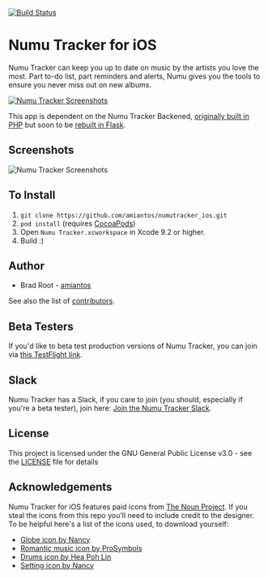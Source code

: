 [![Build Status](https://travis-ci.org/amiantos/numutracker_ios.svg?branch=master)](https://travis-ci.org/amiantos/numutracker_ios)

# Numu Tracker for iOS

Numu Tracker can keep you up to date on music by the artists you love the most. Part to-do list, part reminders and alerts, Numu gives you the tools to ensure you never miss out on new albums.

[![Numu Tracker Screenshots](https://www.apple.com/itunes/link/images/link-badge-appstore.png)](https://itunes.apple.com/us/app/numu-new-music-tracker/id1158641228)

This app is dependent on the Numu Tracker Backened, [originally built in PHP](https://github.com/amiantos/numutracker_php) but soon to be [rebuilt in Flask](https://github.com/amiantos/numutracker_api).

## Screenshots

![Numu Tracker Screenshots](/screenshots.jpg?raw=true)

## To Install

1. `git clone https://github.com/amiantos/numutracker_ios.git`
2. `pod install` (requires [CocoaPods](https://cocoapods.org))
3. Open `Numu Tracker.xcworkspace` in Xcode 9.2 or higher.
4. Build :)

## Author

* Brad Root - [amiantos](https://github.com/amiantos)

See also the list of [contributors](https://github.com/amiantos/numutracker_ios/contributors).

## Beta Testers

If you'd like to beta test production versions of Numu Tracker, you can join via [this TestFlight link](https://testflight.apple.com/join/Voa7rsgJ).

## Slack

Numu Tracker has a Slack, if you care to join (you should, especially if you're a beta tester), join here: [Join the Numu Tracker Slack](https://join.slack.com/t/numutracker/shared_invite/enQtNDQ0ODM3MzEyNDY2LTgxM2Y4ZjhkNTBmMjdhYjFiNjMxY2Y2YjEwMTljMzkzYTYwYzAyOGY4ZDAwMTg0MWMyMGUzODZjZTgzZDc3Zjc).

## License

This project is licensed under the GNU General Public License v3.0 - see the [LICENSE](LICENSE) file for details

## Acknowledgements

Numu Tracker for iOS features paid icons from [The Noun Project](https://thenounproject.com). If you steal the icons from this repo you'll need to include credit to the designer. To be helpful here's a list of the icons used, to download yourself:

* [Globe icon by Nancy](https://thenounproject.com/icon/653058/)
* [Romantic music icon by ProSymbols](https://thenounproject.com/icon/557819/)
* [Drums icon by Hea Poh Lin](https://thenounproject.com/icon/585972/)
* [Setting icon by Nancy](https://thenounproject.com/icon/652826/)
